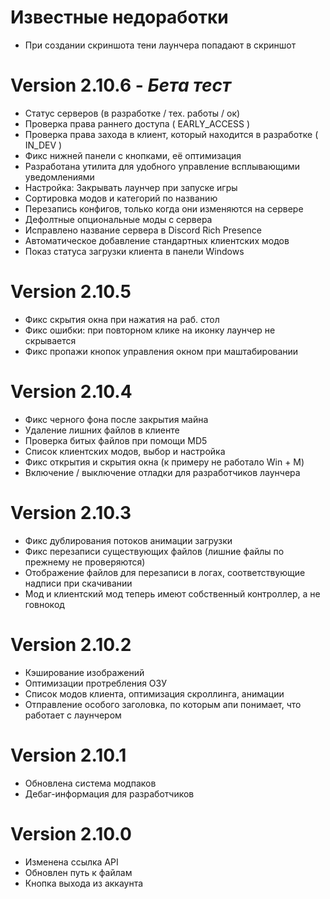 # Известные недоработки
- При создании скриншота тени лаунчера попадают в скриншот

# Version 2.10.6 - _Бета тест_
- Статус серверов (в разработке / тех. работы / ок)
- Проверка права раннего доступа ( EARLY_ACCESS )
- Проверка права захода в клиент, который находится в разработке ( IN_DEV )
- Фикс нижней панели с кнопками, её оптимизация
- Разработана утилита для удобного управление всплывающими уведомлениями
- Настройка: Закрывать лаунчер при запуске игры
- Сортировка модов и категорий по названию
- Перезапись конфигов, только когда они изменяются на сервере
- Дефолтные опциональные моды с сервера
- Исправлено название сервера в Discord Rich Presence
- Автоматическое добавление стандартных клиентских модов
- Показ статуса загрузки клиента в панели Windows

# Version 2.10.5
- Фикс скрытия окна при нажатия на раб. стол
- Фикс ошибки: при повторном клике на иконку лаунчер не скрывается
- Фикс пропажи кнопок управления окном при маштабировании

# Version 2.10.4
- Фикс черного фона после закрытия майна
- Удаление лишних файлов в клиенте
- Проверка битых файлов при помощи MD5
- Список клиентских модов, выбор и настройка
- Фикс открытия и скрытия окна (к примеру не работало Win + M)
- Включение / выключение отладки для разработчиков лаунчера

# Version 2.10.3
- Фикс дублирования потоков анимации загрузки
- Фикс перезаписи существующих файлов (лишние файлы по прежнему не проверяются)
- Отображение файлов для перезаписи в логах, соответствующие надписи при скачивании
- Мод и клиентский мод теперь имеют собственный контроллер, а не говнокод

# Version 2.10.2
- Кэширование изображений
- Оптимизации протребления ОЗУ
- Список модов клиента, оптимизация скроллинга, анимации
- Отправление особого заголовка, по которым апи понимает, что работает с лаунчером

# Version 2.10.1
- Обновлена система модпаков
- Дебаг-информация для разработчиков

# Version 2.10.0
- Изменена ссылка API
- Обновлен путь к файлам
- Кнопка выхода из аккаунта
